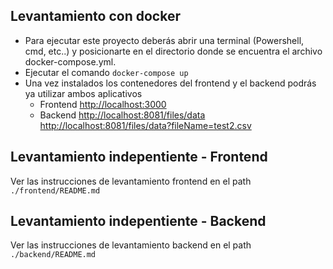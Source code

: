 ## Levantamiento con docker

- Para ejecutar este proyecto deberás abrir una terminal (Powershell, cmd, etc..)
y posicionarte en el directorio donde se encuentra el archivo docker-compose.yml.
- Ejecutar el comando `docker-compose up`
- Una vez instalados los contenedores del frontend y el backend podrás ya utilizar 
ambos aplicativos
  - Frontend [http://localhost:3000](http://localhost:3000)
  - Backend [http://localhost:8081/files/data](http://localhost:8081/files/data)
        [http://localhost:8081/files/data?fileName=test2.csv](http://localhost:8081/files/data?test2.csv)


## Levantamiento indepentiente - Frontend

Ver las instrucciones de levantamiento frontend en el path `./frontend/README.md`

## Levantamiento indepentiente - Backend

Ver las instrucciones de levantamiento backend en el path `./backend/README.md`